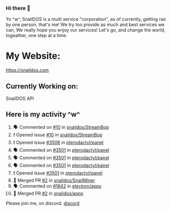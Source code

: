 ### Hi there 👋
Yo ^w^,
SnailDOS is a multi service "corporation", as of currently, getting ran by one person, that's me!
We try too provide as much and best services we can, We really hope you enjoy our services!
Let's go, and change the world, togeather, one step at a time.
# My Website:
https://snaildos.com
## Currently Working on:
SnailDOS API
## Here is my activity ^w^
<!--START_SECTION:activity-->
1. 🗣 Commented on [#10](https://github.com/snaildos/StreamBop/issues/10) in [snaildos/StreamBop](https://github.com/snaildos/StreamBop)
2. ❗️ Opened issue [#10](https://github.com/snaildos/StreamBop/issues/10) in [snaildos/StreamBop](https://github.com/snaildos/StreamBop)
3. ❗️ Opened issue [#3506](https://github.com/pterodactyl/panel/issues/3506) in [pterodactyl/panel](https://github.com/pterodactyl/panel)
4. 🗣 Commented on [#3501](https://github.com/pterodactyl/panel/issues/3501) in [pterodactyl/panel](https://github.com/pterodactyl/panel)
5. 🗣 Commented on [#3501](https://github.com/pterodactyl/panel/issues/3501) in [pterodactyl/panel](https://github.com/pterodactyl/panel)
6. 🗣 Commented on [#3501](https://github.com/pterodactyl/panel/issues/3501) in [pterodactyl/panel](https://github.com/pterodactyl/panel)
7. ❗️ Opened issue [#3501](https://github.com/pterodactyl/panel/issues/3501) in [pterodactyl/panel](https://github.com/pterodactyl/panel)
8. 🎉 Merged PR [#2](https://github.com/snaildos/SnailMiner/pull/2) in [snaildos/SnailMiner](https://github.com/snaildos/SnailMiner)
9. 🗣 Commented on [#1842](https://github.com/electron/apps/issues/1842) in [electron/apps](https://github.com/electron/apps)
10. 🎉 Merged PR [#2](https://github.com/snaildos/apps/pull/2) in [snaildos/apps](https://github.com/snaildos/apps)
<!--END_SECTION:activity-->
Please join me, on discord.
[discord](https://invite.gg/snaildos)

